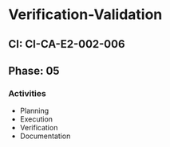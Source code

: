 # Verification-Validation

## CI: CI-CA-E2-002-006
## Phase: 05

### Activities
- Planning
- Execution
- Verification
- Documentation
